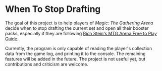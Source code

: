 # When To Stop Drafting

The goal of this project is to help players of *Magic: The Gathering Arena* decide when to stop drafting the current
set and open all their booster packs, especially if they are following
[Rich Stein's MTG Arena Free to Play Guide](https://www.hipstersofthecoast.com/2020/09/mtg-arena-zendikar-rising-free-to-play-guide/).

Currently, the program is only capable of reading the player's collection data from the game log, and printing it to
the console. The remaining features will be added in the future. The project is not useful yet, but contributions
and criticism are welcome.
